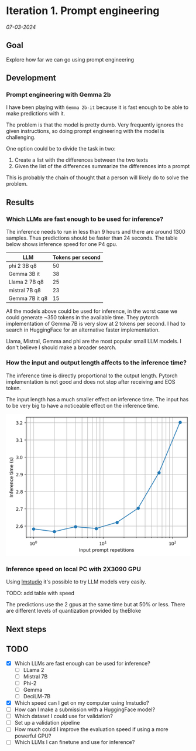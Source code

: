 # Iteration 1. Prompt engineering

_07-03-2024_

<!---
The work is done using short iterations. Each iteration needs to have a very
clear goal. This allows to gain greater knowledge of the problem on each iteration.
--->

## Goal

Explore how far we can go using prompt engineering

## Development

### Prompt engineering with Gemma 2b

I have been playing with `Gemma 2b-it` because it is fast enough to be able to make predictions with it.

The problem is that the model is pretty dumb. Very frequently ignores the given instructions, so doing prompt engineering with the model is challenging.

One option could be to divide the task in two:

1. Create a list with the differences between the two texts
2. Given the list of the differences summarize the differences into a prompt

This is probably the chain of thought that a person will likely do to solve the problem.

## Results

### Which LLMs are fast enough to be used for inference?

The inference needs to run in less than 9 hours and there are around 1300 samples. Thus predictions should be faster than 24 seconds. The table below shows inference speed for one P4 gpu.

| LLM            | Tokens per second |
|----------------|-------------------|
| phi 2 3B q8    | 50                |
| Gemma 3B it    | 38                |
| Llama 2 7B q8  | 25                |
| mistral 7B q8  | 23                |
| Gemma 7B it q8 | 15                |

All the models above could be used for inference, in the worst case we could generate ~350 tokens
in the available time. They pytorch implementation of Gemma 7B is very slow at 2 tokens per second.
I had to search in HuggingFace for an alternative faster implementation.

Llama, Mistral, Gemma and phi are the most popular small LLM models. I don't believe I should make
a broader search.

### How the input and output length affects to the inference time?

The inference time is directly proportional to the output length. Pytorch implementation is not good
and does not stop after receiving and EOS token.

The input length has a much smaller effect on inference time. The input has to be very big to have
a noticeable effect on the inference time.

![input_length_vs_inference_time](res/input_length_vs_inference_time.png)

### Inference speed on local PC with 2X3090 GPU

Using [lmstudio](https://lmstudio.ai/) it's possible to try LLM models very easily.

TODO: add table with speed

The predictions use the 2 gpus at the same time but at 50% or less. There are different levels of quantization
provided by theBloke

## Next steps

## TODO

- [x] Which LLMs are fast enough can be used for inference?
  - [ ] LLama 2
  - [ ] Mistral 7B
  - [ ] Phi-2
  - [ ] Gemma
  - [ ] DeciLM-7B
- [x] Which speed can I get on my computer using lmstudio?
- [ ] How can I make a submission with a HuggingFace model?
- [ ] Which dataset I could use for validation?
- [ ] Set up a validation pipeline
- [ ] How much could I improve the evaluation speed if using a more powerful GPU?
- [ ] Which LLMs I can finetune and use for inference?

